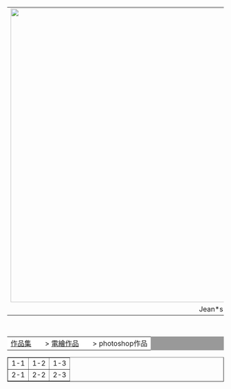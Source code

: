 <html>
<head>
<meta charset="UTF-8">
</head>
<body>
<div id="head">
<table width="1000"border="0"cellpadding="0"cellspacing="0">
<tr>
<td><img src="http://res.heraldm.com/content/image/2018/11/30/20181130000514_0.jpg"width="1000"height="684"></td>
</tr>

<tr>
<td align="center">Jean*s portfolio</td>
</tr>
</table>
</div>

<div id="nav1"><br>
<table width="1000"border="0"cellpadding="0"cellspacing="1"bgcolor="#999999">

<tr>
<td align="left"bgcolor="#ffffff"><a href="index.htm">作品集</a>　　>
<a href="index.htm">電繪作品</a>　　>
photoshop作品
</td>
</tr>
</table>
</div>

</body>
<html>

<table border="1">
<tr>
<td>1-1</td><td>1-2</td><td>1-3</td>
</tr>


<tr>
<td>2-1</td><td>2-2</td><td>2-3</td>
</tr>
</table>
